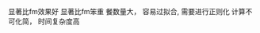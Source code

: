 <!--
 * @Author: your name
 * @Date: 2020-04-15 15:53:55
 * @LastEditTime: 2020-04-15 16:49:51
 * @LastEditors: Please set LastEditors
 * @Description: In User Settings Edit
 * @FilePath: /DeepCTR/笔记/ffm.md
 -->


显著比fm效果好
显著比fm笨重
餐数量大， 容易过拟合, 需要进行正则化
计算不可化简， 时间复杂度高